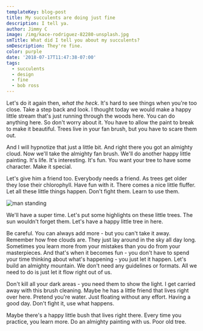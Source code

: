 ```yaml
---
templateKey: blog-post
title: My succulents are doing just fine
description: I tell ya.
author: Jimmy C
image: /img/kace-rodriguez-82280-unsplash.jpg
smTitle: What did I tell you about my succulents?
smDescription: They're fine.
color: purple
date: '2018-07-17T11:47:38-07:00'
tags:
  - succulents
  - design
  - fine
  - bob ross
---
```

Let's do it again then, _what the heck_. It's hard to see things when you're too close. Take a step back and look. I thought today we would make a happy little stream that's just running through the woods here. You can do anything here. So don't worry about it. You have to allow the paint to break to make it beautiful. Trees live in your fan brush, but you have to scare them out.

And I will hypnotize that just a little bit. And right there you got an almighty cloud. Now we'll take the almighty fan brush. We'll do another happy little painting. It's life. It's interesting. It's fun. You want your tree to have some character. Make it special.

Let's give him a friend too. Everybody needs a friend. As trees get older they lose their chlorophyll. Have fun with it. There comes a nice little fluffer. Let all these little things happen. Don't fight them. Learn to use them.

![man standing](/img/averie-woodard-111823-unsplash.jpg)

We'll have a super time. Let's put some highlights on these little trees. The sun wouldn't forget them. Let's have a happy little tree in here.

Be careful. You can always add more - but you can't take it away. Remember how free clouds are. They just lay around in the sky all day long. Sometimes you learn more from your mistakes than you do from your masterpieces. And that's when it becomes fun - you don't have to spend your time thinking about what's happening - you just let it happen. Let's build an almighty mountain. We don't need any guidelines or formats. All we need to do is just let it flow right out of us.

Don't kill all your dark areas - you need them to show the light. I get carried away with this brush cleaning. Maybe he has a little friend that lives right over here. Pretend you're water. Just floating without any effort. Having a good day. Don't fight it, use what happens.

Maybe there's a happy little bush that lives right there. Every time you practice, you learn more. Do an almighty painting with us. Poor old tree.
